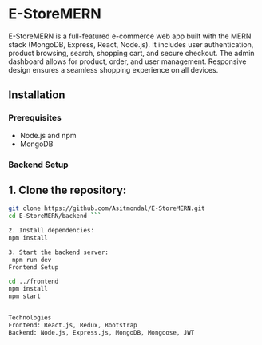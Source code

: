 # E-StoreMERN

E-StoreMERN is a full-featured e-commerce web app built with the MERN stack (MongoDB, Express, React, Node.js). It includes user authentication, product browsing, search, shopping cart, and secure checkout. The admin dashboard allows for product, order, and user management. Responsive design ensures a seamless shopping experience on all devices.


## Installation

### Prerequisites

- Node.js and npm
- MongoDB

### Backend Setup

## 1. Clone the repository:
   ```sh
   git clone https://github.com/Asitmondal/E-StoreMERN.git
   cd E-StoreMERN/backend ```

 2. Install dependencies:
   npm install

3. Start the backend server:
    npm run dev
 Frontend Setup

 cd ../frontend
npm install
npm start


 Technologies
 Frontend: React.js, Redux, Bootstrap
 Backend: Node.js, Express.js, MongoDB, Mongoose, JWT
